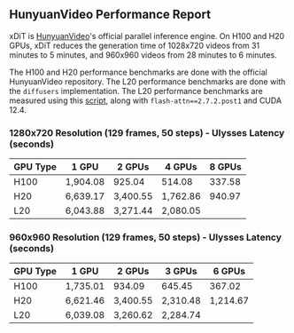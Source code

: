 ## HunyuanVideo Performance Report

xDiT is [HunyuanVideo](https://github.com/Tencent/HunyuanVideo?tab=readme-ov-file#-parallel-inference-on-multiple-gpus-by-xdit)'s official parallel inference engine. On H100 and H20 GPUs, xDiT reduces the generation time of 1028x720 videos from 31 minutes to 5 minutes, and 960x960 videos from 28 minutes to 6 minutes.

The H100 and H20 performance benchmarks are done with the official HunyuanVideo repository. The L20 performance benchmarks are done with the `diffusers` implementation.
The L20 performance benchmarks are measured using this [script](examples/hunyuan_video_usp_example.py), along with `flash-attn==2.7.2.post1` and CUDA 12.4.

### 1280x720 Resolution (129 frames, 50 steps) - Ulysses Latency (seconds)

<center>

| GPU Type | 1 GPU | 2 GPUs | 4 GPUs | 8 GPUs |
|----------|--------|---------|---------|---------|
| H100 | 1,904.08 | 925.04 | 514.08 | 337.58 |
| H20 | 6,639.17 | 3,400.55 | 1,762.86 | 940.97 |
| L20 | 6,043.88 | 3,271.44 | 2,080.05 | |

</center>

### 960x960 Resolution (129 frames, 50 steps) - Ulysses Latency (seconds)

<center>

| GPU Type | 1 GPU | 2 GPUs | 3 GPUs | 6 GPUs |
|----------|--------|---------|---------|---------|
| H100 | 1,735.01 | 934.09 | 645.45 | 367.02 |
| H20 | 6,621.46 | 3,400.55 | 2,310.48 | 1,214.67 |
| L20 | 6,039.08 | 3,260.62 | 2,284.74 | |

</center>
